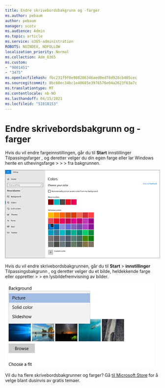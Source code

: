```yaml
---
title: Endre skrivebordsbakgrunn og -farger
ms.author: pebaum
author: pebaum
manager: scotv
ms.audience: Admin
ms.topic: article
ms.service: o365-administration
ROBOTS: NOINDEX, NOFOLLOW
localization_priority: Normal
ms.collection: Adm_O365
ms.custom:
- "9001451"
- "3475"
ms.openlocfilehash: fbc231f9f0e980286346aed0ed78d928cb405cec
ms.sourcegitcommit: 8bc60ec34bc1e40685e3976576e04a2623f63a7c
ms.translationtype: MT
ms.contentlocale: nb-NO
ms.lasthandoff: 04/15/2021
ms.locfileid: "51818153"
---
```

# <a name="change-your-desktop-background-and-colors"></a>Endre skrivebordsbakgrunn og -farger

Hvis du vil endre fargeinnstillingen, går du til **Start** innstillinger Tilpassingsfarger , og deretter velger du din egen farge eller lar Windows hente en uthevingsfarge  >    >    >  fra bakgrunnen.

![Tilpass fargene i Windows.](media/windows-personalization-colors.png)

Hvis du vil endre skrivebordsbakgrunnen, går du til **Start**  >  **innstillinger** Tilpassingsbakgrunn , og deretter velger du et bilde, heldekkende farge eller oppretter  >    >  en lysbildefremvisning av bilder. 

![Endre skrivebordsbakgrunnen for Windows.](media/windows-desktop-background.png)

Vil du ha flere skrivebordsbakgrunner og farger? Gå [til Microsoft Store](https://www.microsoft.com/store/collections/windowsthemes) for å velge blant dusinvis av gratis temaer.
